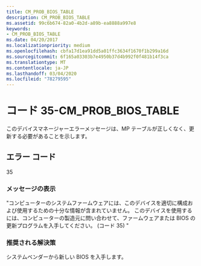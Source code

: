 ```yaml
---
title: CM_PROB_BIOS_TABLE
description: CM_PROB_BIOS_TABLE
ms.assetid: 99c6b674-82a0-4b2d-a89b-ea8888a997e8
keywords:
- CM_PROB_BIOS_TABLE
ms.date: 04/20/2017
ms.localizationpriority: medium
ms.openlocfilehash: cbfa17d1ea91dd5a01ffc3634f1670f1b299a16d
ms.sourcegitcommit: 6f165a03303b7e4950b37d4b992f0f481b14f3ca
ms.translationtype: MT
ms.contentlocale: ja-JP
ms.lasthandoff: 03/04/2020
ms.locfileid: "78279595"
---
```

# <a name="code-35---cm_prob_bios_table"></a>コード 35-CM_PROB_BIOS_TABLE

このデバイスマネージャーエラーメッセージは、MP テーブルが正しくなく、更新する必要があることを示します。

## <a name="error-code"></a>エラー コード

35

### <a name="display-message"></a>メッセージの表示

"コンピューターのシステムファームウェアには、このデバイスを適切に構成および使用するための十分な情報が含まれていません。 このデバイスを使用するには、コンピューターの製造元に問い合わせて、ファームウェアまたは BIOS の更新プログラムを入手してください。 (コード 35) "

### <a name="recommended-resolution"></a>推奨される解決策

システムベンダーから新しい BIOS を入手します。

